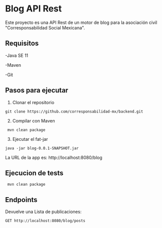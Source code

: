 # Blog API Rest

Este proyecto es una API Rest de un motor de blog para la asociación civil "Corresponsabilidad Social Mexicana".

## Requisitos

-Java SE 11

-Maven

-Git

## Pasos para ejecutar

 1. Clonar el repositorio
```
git clone https://github.com/corresponsabilidad-mx/backend.git
```
 2. Compilar con Maven
```
 mvn clean package
```
3. Ejecutar el fat-jar
```
java -jar blog-0.0.1-SNAPSHOT.jar
```
La URL de la app es: http://localhost:8080/blog

## Ejecucion de tests

```
 mvn clean package
```

## Endpoints

Devuelve una Lista de publicaciones:
```
GET http://localhost:8080/blog/posts
```






